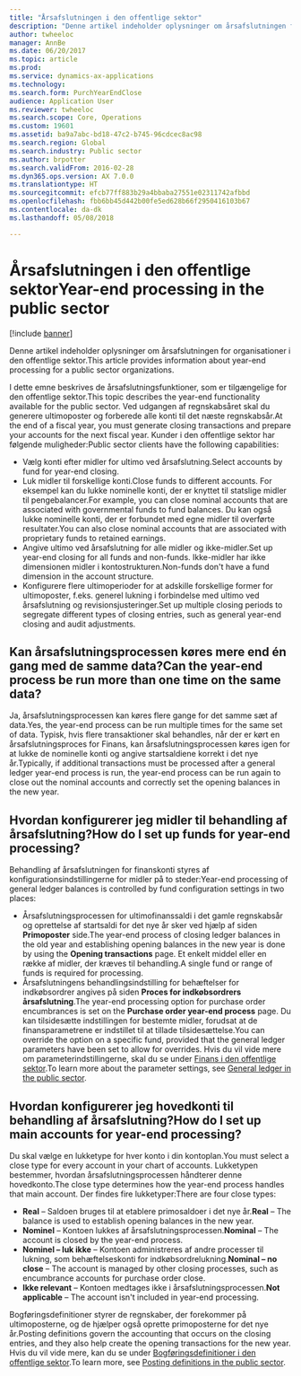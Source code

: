 ```yaml
---
title: "Årsafslutningen i den offentlige sektor"
description: "Denne artikel indeholder oplysninger om årsafslutningen for organisationer i den offentlige sektor."
author: twheeloc
manager: AnnBe
ms.date: 06/20/2017
ms.topic: article
ms.prod: 
ms.service: dynamics-ax-applications
ms.technology: 
ms.search.form: PurchYearEndClose
audience: Application User
ms.reviewer: twheeloc
ms.search.scope: Core, Operations
ms.custom: 19601
ms.assetid: ba9a7abc-bd18-47c2-b745-96cdcec8ac98
ms.search.region: Global
ms.search.industry: Public sector
ms.author: brpotter
ms.search.validFrom: 2016-02-28
ms.dyn365.ops.version: AX 7.0.0
ms.translationtype: HT
ms.sourcegitcommit: efcb77ff883b29a4bbaba27551e02311742afbbd
ms.openlocfilehash: fbb6bb45d442b00fe5ed628b66f2950416103b67
ms.contentlocale: da-dk
ms.lasthandoff: 05/08/2018

---
```


# <a name="year-end-processing-in-the-public-sector"></a><span data-ttu-id="b9db6-103">Årsafslutningen i den offentlige sektor</span><span class="sxs-lookup"><span data-stu-id="b9db6-103">Year-end processing in the public sector</span></span>

[!include [banner](../includes/banner.md)]

<span data-ttu-id="b9db6-104">Denne artikel indeholder oplysninger om årsafslutningen for organisationer i den offentlige sektor.</span><span class="sxs-lookup"><span data-stu-id="b9db6-104">This article provides information about year-end processing for a public sector organizations.</span></span>

<span data-ttu-id="b9db6-105">I dette emne beskrives de årsafslutningsfunktioner, som er tilgængelige for den offentlige sektor.</span><span class="sxs-lookup"><span data-stu-id="b9db6-105">This topic describes the year-end functionality available for the public sector.</span></span> <span data-ttu-id="b9db6-106">Ved udgangen af regnskabsåret skal du generere ultimoposter og forberede alle konti til det næste regnskabsår.</span><span class="sxs-lookup"><span data-stu-id="b9db6-106">At the end of a fiscal year, you must generate closing transactions and prepare your accounts for the next fiscal year.</span></span>  <span data-ttu-id="b9db6-107">Kunder i den offentlige sektor har følgende muligheder:</span><span class="sxs-lookup"><span data-stu-id="b9db6-107">Public sector clients have the following capabilities:</span></span>

-   <span data-ttu-id="b9db6-108">Vælg konti efter midler for ultimo ved årsafslutning.</span><span class="sxs-lookup"><span data-stu-id="b9db6-108">Select accounts by fund for year-end closing.</span></span>
-   <span data-ttu-id="b9db6-109">Luk midler til forskellige konti.</span><span class="sxs-lookup"><span data-stu-id="b9db6-109">Close funds to different accounts.</span></span> <span data-ttu-id="b9db6-110">For eksempel kan du lukke nominelle konti, der er knyttet til statslige midler til pengebalancer.</span><span class="sxs-lookup"><span data-stu-id="b9db6-110">For example, you can close nominal accounts that are associated with governmental funds to fund balances.</span></span> <span data-ttu-id="b9db6-111">Du kan også lukke nominelle konti, der er forbundet med egne midler til overførte resultater.</span><span class="sxs-lookup"><span data-stu-id="b9db6-111">You can also close nominal accounts that are associated with proprietary funds to retained earnings.</span></span>
-   <span data-ttu-id="b9db6-112">Angive ultimo ved årsafslutning for alle midler og ikke-midler.</span><span class="sxs-lookup"><span data-stu-id="b9db6-112">Set up year-end closing for all funds and non-funds.</span></span> <span data-ttu-id="b9db6-113">Ikke-midler har ikke dimensionen midler i kontostrukturen.</span><span class="sxs-lookup"><span data-stu-id="b9db6-113">Non-funds don't have a fund dimension in the account structure.</span></span>
-   <span data-ttu-id="b9db6-114">Konfigurere flere ultimoperioder for at adskille forskellige former for ultimoposter, f.eks. generel lukning i forbindelse med ultimo ved årsafslutning og revisionsjusteringer.</span><span class="sxs-lookup"><span data-stu-id="b9db6-114">Set up multiple closing periods to segregate different types of closing entries, such as general year-end closing and audit adjustments.</span></span>

## <a name="can-the-year-end-process-be-run-more-than-one-time-on-the-same-data"></a><span data-ttu-id="b9db6-115">Kan årsafslutningsprocessen køres mere end én gang med de samme data?</span><span class="sxs-lookup"><span data-stu-id="b9db6-115">Can the year-end process be run more than one time on the same data?</span></span>
<span data-ttu-id="b9db6-116">Ja, årsafslutningsprocessen kan køres flere gange for det samme sæt af data.</span><span class="sxs-lookup"><span data-stu-id="b9db6-116">Yes, the year-end process can be run multiple times for the same set of data.</span></span> <span data-ttu-id="b9db6-117">Typisk, hvis flere transaktioner skal behandles, når der er kørt en årsafslutningsproces for Finans, kan årsafslutningsprocessen køres igen for at lukke de nominelle konti og angive startsaldiene korrekt i det nye år.</span><span class="sxs-lookup"><span data-stu-id="b9db6-117">Typically, if additional transactions must be processed after a general ledger year-end process is run, the year-end process can be run again to close out the nominal accounts and correctly set the opening balances in the new year.</span></span>

## <a name="how-do-i-set-up-funds-for-year-end-processing"></a><span data-ttu-id="b9db6-118">Hvordan konfigurerer jeg midler til behandling af årsafslutning?</span><span class="sxs-lookup"><span data-stu-id="b9db6-118">How do I set up funds for year-end processing?</span></span>
<span data-ttu-id="b9db6-119">Behandling af årsafslutningen for finanskonti styres af konfigurationsindstillingerne for midler på to steder:</span><span class="sxs-lookup"><span data-stu-id="b9db6-119">Year-end processing of general ledger balances is controlled by fund configuration settings in two places:</span></span>

-   <span data-ttu-id="b9db6-120">Årsafslutningsprocessen for ultimofinanssaldi i det gamle regnskabsår og oprettelse af startsaldi for det nye år sker ved hjælp af siden **Primoposter** side.</span><span class="sxs-lookup"><span data-stu-id="b9db6-120">The year-end process of closing ledger balances in the old year and establishing opening balances in the new year is done by using the **Opening transactions** page.</span></span> <span data-ttu-id="b9db6-121">Et enkelt middel eller en række af midler, der kræves til behandling.</span><span class="sxs-lookup"><span data-stu-id="b9db6-121">A single fund or range of funds is required for processing.</span></span>
-   <span data-ttu-id="b9db6-122">Årsafslutningens behandlingsindstilling for behæftelser for indkøbsordrer angives på siden **Proces for indkøbsordrers årsafslutning**.</span><span class="sxs-lookup"><span data-stu-id="b9db6-122">The year-end processing option for purchase order encumbrances is set on the **Purchase order year-end process** page.</span></span> <span data-ttu-id="b9db6-123">Du kan tilsidesætte indstillingen for bestemte midler, forudsat at de finansparametrene er indstillet til at tillade tilsidesættelse.</span><span class="sxs-lookup"><span data-stu-id="b9db6-123">You can override the option on a specific fund, provided that the general ledger parameters have been set to allow for overrides.</span></span> <span data-ttu-id="b9db6-124">Hvis du vil vide mere om parameterindstillingerne, skal du se under [Finans i den offentlige sektor](general-ledger-public-sector.md).</span><span class="sxs-lookup"><span data-stu-id="b9db6-124">To learn more about the parameter settings, see [General ledger in the public sector](general-ledger-public-sector.md).</span></span>

## <a name="how-do-i-set-up-main-accounts-for-year-end-processing"></a><span data-ttu-id="b9db6-125">Hvordan konfigurerer jeg hovedkonti til behandling af årsafslutning?</span><span class="sxs-lookup"><span data-stu-id="b9db6-125">How do I set up main accounts for year-end processing?</span></span>
<span data-ttu-id="b9db6-126">Du skal vælge en lukketype for hver konto i din kontoplan.</span><span class="sxs-lookup"><span data-stu-id="b9db6-126">You must select a close type for every account in your chart of accounts.</span></span> <span data-ttu-id="b9db6-127">Lukketypen bestemmer, hvordan årsafslutningsprocessen håndterer denne hovedkonto.</span><span class="sxs-lookup"><span data-stu-id="b9db6-127">The close type determines how the year-end process handles that main account.</span></span> <span data-ttu-id="b9db6-128">Der findes fire lukketyper:</span><span class="sxs-lookup"><span data-stu-id="b9db6-128">There are four close types:</span></span>

-   <span data-ttu-id="b9db6-129">**Real** – Saldoen bruges til at etablere primosaldoer i det nye år.</span><span class="sxs-lookup"><span data-stu-id="b9db6-129">**Real** – The balance is used to establish opening balances in the new year.</span></span>
-   <span data-ttu-id="b9db6-130">**Nominel** – Kontoen lukkes af årsafslutningsprocessen.</span><span class="sxs-lookup"><span data-stu-id="b9db6-130">**Nominal** – The account is closed by the year-end process.</span></span>
-   <span data-ttu-id="b9db6-131">**Nominel – luk ikke** – Kontoen administreres af andre processer til lukning, som behæftelseskonti for indkøbsordrelukning.</span><span class="sxs-lookup"><span data-stu-id="b9db6-131">**Nominal – no close** – The account is managed by other closing processes, such as encumbrance accounts for purchase order close.</span></span>
-   <span data-ttu-id="b9db6-132">**Ikke relevant** – Kontoen medtages ikke i årsafslutningsprocessen.</span><span class="sxs-lookup"><span data-stu-id="b9db6-132">**Not applicable** – The account isn't included in year-end processing.</span></span>

<span data-ttu-id="b9db6-133">Bogføringsdefinitioner styrer de regnskaber, der forekommer på ultimoposterne, og de hjælper også oprette primoposterne for det nye år.</span><span class="sxs-lookup"><span data-stu-id="b9db6-133">Posting definitions govern the accounting that occurs on the closing entries, and they also help create the opening transactions for the new year.</span></span> <span data-ttu-id="b9db6-134">Hvis du vil vide mere, kan du se under [Bogføringsdefinitioner i den offentlige sektor](posting-definitions-public-sector.md).</span><span class="sxs-lookup"><span data-stu-id="b9db6-134">To learn more, see [Posting definitions in the public sector](posting-definitions-public-sector.md).</span></span>




